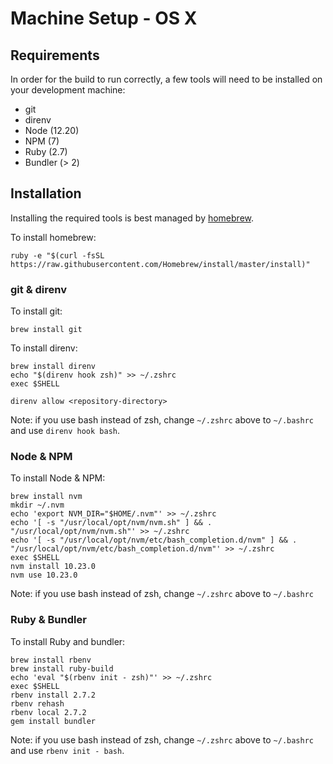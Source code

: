 # Machine Setup - OS X

## Requirements

In order for the build to run correctly, a few tools will need to be installed
on your development machine:

* git
* direnv
* Node (12.20)
* NPM (7)
* Ruby (2.7)
* Bundler (> 2)

## Installation

Installing the required tools is best managed by [homebrew](http://brew.sh).

To install homebrew:

```
ruby -e "$(curl -fsSL https://raw.githubusercontent.com/Homebrew/install/master/install)"
```

### git & direnv

To install git:

```shell script
brew install git
```

To install direnv:

```shell script
brew install direnv
echo "$(direnv hook zsh)" >> ~/.zshrc
exec $SHELL

direnv allow <repository-directory>
```

Note: if you use bash instead of zsh, change `~/.zshrc` above to `~/.bashrc`
and use `direnv hook bash`.

### Node & NPM

To install Node & NPM:

```shell script
brew install nvm
mkdir ~/.nvm
echo 'export NVM_DIR="$HOME/.nvm"' >> ~/.zshrc
echo '[ -s "/usr/local/opt/nvm/nvm.sh" ] && . "/usr/local/opt/nvm/nvm.sh"' >> ~/.zshrc
echo '[ -s "/usr/local/opt/nvm/etc/bash_completion.d/nvm" ] && . "/usr/local/opt/nvm/etc/bash_completion.d/nvm"' >> ~/.zshrc
exec $SHELL
nvm install 10.23.0
nvm use 10.23.0
```

Note: if you use bash instead of zsh, change `~/.zshrc` above to `~/.bashrc`

### Ruby & Bundler

To install Ruby and bundler:

```shell script
brew install rbenv
brew install ruby-build
echo 'eval "$(rbenv init - zsh)"' >> ~/.zshrc
exec $SHELL
rbenv install 2.7.2
rbenv rehash
rbenv local 2.7.2
gem install bundler
```

Note: if you use bash instead of zsh, change `~/.zshrc` above to `~/.bashrc`
and use `rbenv init - bash`.
